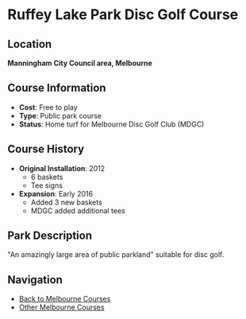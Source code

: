 # Ruffey Lake Park Disc Golf Course

## Location
**Manningham City Council area, Melbourne**

## Course Information
- **Cost**: Free to play
- **Type**: Public park course
- **Status**: Home turf for Melbourne Disc Golf Club (MDGC)

## Course History
- **Original Installation**: 2012
  - 6 baskets
  - Tee signs
- **Expansion**: Early 2016
  - Added 3 new baskets
  - MDGC added additional tees

## Park Description
"An amazingly large area of public parkland" suitable for disc golf.

## Navigation
- [Back to Melbourne Courses](../melbourne-courses/)
- [Other Melbourne Courses](../bicentennial-park/)